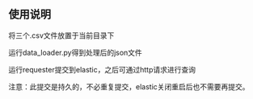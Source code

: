 ## 使用说明

将三个.csv文件放置于当前目录下

运行data_loader.py得到处理后的json文件

运行requester提交到elastic，之后可通过http请求进行查询

注意：此提交是持久的，不必重复提交，elastic关闭重启后也不需要再提交。